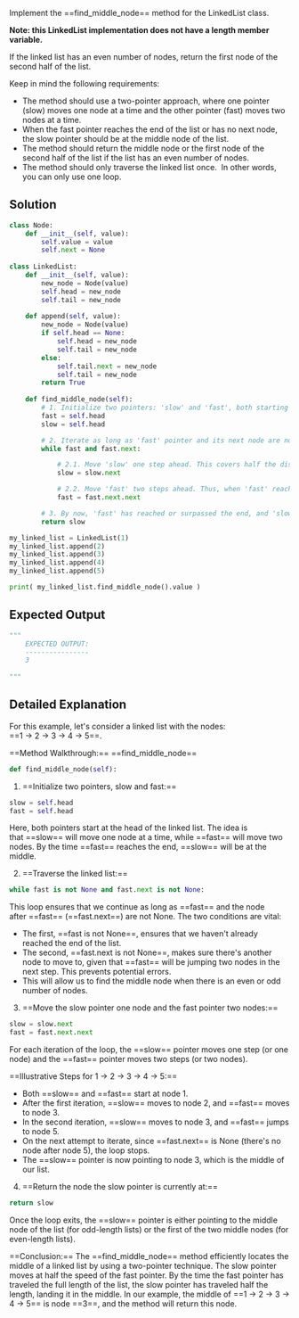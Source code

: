Implement the ==find_middle_node== method for the LinkedList class.  
  
**Note: this LinkedList implementation does not have a length member variable.**
 
If the linked list has an even number of nodes, return the first node of the second half of the list.  
  
Keep in mind the following requirements:

- The method should use a two-pointer approach, where one pointer (slow) moves one node at a time and the other pointer (fast) moves two nodes at a time.
- When the fast pointer reaches the end of the list or has no next node, the slow pointer should be at the middle node of the list.
- The method should return the middle node or the first node of the second half of the list if the list has an even number of nodes.
- The method should only traverse the linked list once.  In other words, you can only use one loop.

## Solution

```python
class Node:
    def __init__(self, value):
        self.value = value
        self.next = None
        
class LinkedList:
    def __init__(self, value):
        new_node = Node(value)
        self.head = new_node
        self.tail = new_node
       
    def append(self, value):
        new_node = Node(value)
        if self.head == None:
            self.head = new_node
            self.tail = new_node
        else:
            self.tail.next = new_node
            self.tail = new_node
        return True
        
    def find_middle_node(self):
	    # 1. Initialize two pointers: 'slow' and 'fast', both starting from the head.
        fast = self.head
        slow = self.head

		# 2. Iterate as long as 'fast' pointer and its next node are not None. This ensures we don't get an error trying to access a non-existent node.
        while fast and fast.next:

			# 2.1. Move 'slow' one step ahead. This covers half the distance that 'fast' covers.
			slow = slow.next

			# 2.2. Move 'fast' two steps ahead. Thus, when 'fast' reaches the end, 'slow' will be at the middle.
            fast = fast.next.next

		# 3. By now, 'fast' has reached or surpassed the end, and 'slow' is positioned at the middle node. Return the 'slow' pointer, which points to the middle node.
        return slow

my_linked_list = LinkedList(1)
my_linked_list.append(2)
my_linked_list.append(3)
my_linked_list.append(4)
my_linked_list.append(5)

print( my_linked_list.find_middle_node().value )
```

## Expected Output

``` python
"""
    EXPECTED OUTPUT:
    ----------------
    3
    
"""
```

## Detailed Explanation

For this example, let's consider a linked list with the nodes:  
==1 → 2 → 3 → 4 → 5==.

==Method Walkthrough:== ==find_middle_node==

```python
def find_middle_node(self):
```

1. ==Initialize two pointers, slow and fast:==

```python
slow = self.head
fast = self.head
```

Here, both pointers start at the head of the linked list. The idea is that ==slow== will move one node at a time, while ==fast== will move two nodes. By the time ==fast== reaches the end, ==slow== will be at the middle.

2. ==Traverse the linked list:==

```python
while fast is not None and fast.next is not None:
```

This loop ensures that we continue as long as ==fast== and the node after ==fast== (==fast.next==) are not None. The two conditions are vital:

- The first, ==fast is not None==, ensures that we haven't already reached the end of the list.
- The second, ==fast.next is not None==, makes sure there's another node to move to, given that ==fast== will be jumping two nodes in the next step. This prevents potential errors.
- This will allow us to find the middle node when there is an even or odd number of nodes.

3. ==Move the slow pointer one node and the fast pointer two nodes:==

```python
slow = slow.next
fast = fast.next.next
```

For each iteration of the loop, the ==slow== pointer moves one step (or one node) and the ==fast== pointer moves two steps (or two nodes).

==Illustrative Steps for 1 → 2 → 3 → 4 → 5:==

- Both ==slow== and ==fast== start at node 1.
- After the first iteration, ==slow== moves to node 2, and ==fast== moves to node 3.
- In the second iteration, ==slow== moves to node 3, and ==fast== jumps to node 5.
- On the next attempt to iterate, since ==fast.next== is None (there's no node after node 5), the loop stops.
- The ==slow== pointer is now pointing to node 3, which is the middle of our list.
  
4. ==Return the node the slow pointer is currently at:==

```python
return slow
```

Once the loop exits, the ==slow== pointer is either pointing to the middle node of the list (for odd-length lists) or the first of the two middle nodes (for even-length lists).

==Conclusion:== The ==find_middle_node== method efficiently locates the middle of a linked list by using a two-pointer technique. The slow pointer moves at half the speed of the fast pointer. By the time the fast pointer has traveled the full length of the list, the slow pointer has traveled half the length, landing it in the middle. In our example, the middle of ==1 → 2 → 3 → 4 → 5== is node ==3==, and the method will return this node.
